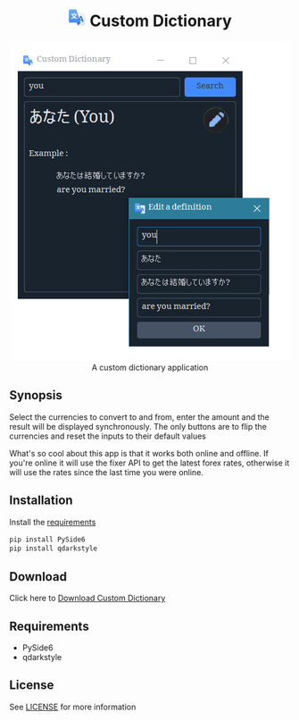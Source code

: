 
<h1 align='center'> <img width=32 src='icon.png'> Custom Dictionary</h1>
<p align='center'>
    <img src='../../_img/custom_dictionary.PNG'><br>
    A custom dictionary application 
</p>

## Synopsis

Select the currencies to convert to and from, enter the amount and the result will be displayed synchronously. The only buttons are to flip the currencies and reset the inputs to their default values

What's so cool about this app is that it works both online and offline. If you're online it will use the fixer API to get the latest forex rates, otherwise it will use the rates since the last time you were online.

## Installation

Install the [requirements](#requirements)
```bash
pip install PySide6
pip install qdarkstyle
```

## Download

Click here to [Download Custom Dictionary](https://downgit.github.io/#/home?url=https://github.com/besnoi/pyapps/tree/main/src/Custom%20Dictionary)

## Requirements
- PySide6
- qdarkstyle

## License

See [LICENSE](https://github.com/besnoi/pyApps/blob/main/LICENSE) for more information

